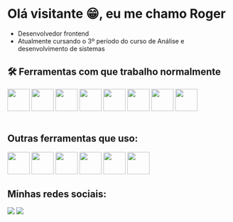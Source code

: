 # Olá visitante :grin:, eu me chamo **Roger**
- Desenvolvedor frontend
- Atualmente cursando o 3º período do curso de Análise e desenvolvimento de sistemas


    
## 🛠 **Ferramentas com que trabalho normalmente**

<div>
     <img src="https://cdn.jsdelivr.net/gh/devicons/devicon/icons/react/react-original-wordmark.svg"            width="50" height="50"/>
     <img src="https://cdn.jsdelivr.net/gh/devicons/devicon/icons/bootstrap/bootstrap-original-wordmark.svg"    width="50" height="50"/>            
     <img src="https://cdn.jsdelivr.net/gh/devicons/devicon/icons/javascript/javascript-original.svg"           width="50" height="50"/>
     <img src="https://cdn.jsdelivr.net/gh/devicons/devicon/icons/html5/html5-original.svg"                     width="50" height="50"/>            
     <img src="https://cdn.jsdelivr.net/gh/devicons/devicon/icons/css3/css3-original-wordmark.svg"              width="50" height="50"/>
     <img src="https://cdn.jsdelivr.net/gh/devicons/devicon/icons/sass/sass-original.svg"                       width="50" height="50"/>
     <img src="https://cdn.jsdelivr.net/gh/devicons/devicon/icons/npm/npm-original-wordmark.svg"                width="50" height="50"/>
     <img src="https://cdn.jsdelivr.net/gh/devicons/devicon/icons/figma/figma-original.svg"                     width="50" height="50"/>

</div>
<br>

## Outras ferramentas que uso:

<div> 
     <img src="https://cdn.jsdelivr.net/gh/devicons/devicon/icons/php/php-original.svg"                     width="50" height="50" />
     <img src="https://cdn.jsdelivr.net/gh/devicons/devicon/icons/apache/apache-original-wordmark.svg"      width="50" height="50"/>
     <img src="https://cdn.jsdelivr.net/gh/devicons/devicon/icons/linux/linux-original.svg"                 width="50" height="50"/>
     <img src="https://cdn.jsdelivr.net/gh/devicons/devicon/icons/c/c-original.svg"                         width="50" height="50"/>
     <img src="https://cdn.jsdelivr.net/gh/devicons/devicon/icons/cplusplus/cplusplus-original.svg"         width="50" height="50"/>
     <img src="https://cdn.jsdelivr.net/gh/devicons/devicon/icons/mysql/mysql-original-wordmark.svg"        width="50" height="50"/>

</div>

## Minhas redes sociais:
<div> 
<a href="https://instagram.com/estudahack" target="_blank"><img src="https://img.shields.io/badge/-Instagram-%23E4405F?style=for-the-badge&logo=instagram&logoColor=white" target="_blank"></a>
<a href="https://www.linkedin.com/in/roger-albuquerque" target="_blank"><img src="https://img.shields.io/badge/-LinkedIn-%230077B5?style=for-the-badge&logo=linkedin&logoColor=white" target="_blank"></a> 
</div> 

          
